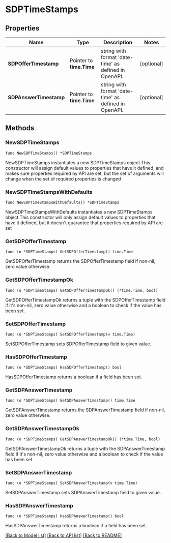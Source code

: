 # SDPTimeStamps

## Properties

Name | Type | Description | Notes
------------ | ------------- | ------------- | -------------
**SDPOfferTimestamp** | Pointer to **time.Time** | string with format &#39;date-time&#39; as defined in OpenAPI. | [optional] 
**SDPAnswerTimestamp** | Pointer to **time.Time** | string with format &#39;date-time&#39; as defined in OpenAPI. | [optional] 

## Methods

### NewSDPTimeStamps

`func NewSDPTimeStamps() *SDPTimeStamps`

NewSDPTimeStamps instantiates a new SDPTimeStamps object
This constructor will assign default values to properties that have it defined,
and makes sure properties required by API are set, but the set of arguments
will change when the set of required properties is changed

### NewSDPTimeStampsWithDefaults

`func NewSDPTimeStampsWithDefaults() *SDPTimeStamps`

NewSDPTimeStampsWithDefaults instantiates a new SDPTimeStamps object
This constructor will only assign default values to properties that have it defined,
but it doesn't guarantee that properties required by API are set

### GetSDPOfferTimestamp

`func (o *SDPTimeStamps) GetSDPOfferTimestamp() time.Time`

GetSDPOfferTimestamp returns the SDPOfferTimestamp field if non-nil, zero value otherwise.

### GetSDPOfferTimestampOk

`func (o *SDPTimeStamps) GetSDPOfferTimestampOk() (*time.Time, bool)`

GetSDPOfferTimestampOk returns a tuple with the SDPOfferTimestamp field if it's non-nil, zero value otherwise
and a boolean to check if the value has been set.

### SetSDPOfferTimestamp

`func (o *SDPTimeStamps) SetSDPOfferTimestamp(v time.Time)`

SetSDPOfferTimestamp sets SDPOfferTimestamp field to given value.

### HasSDPOfferTimestamp

`func (o *SDPTimeStamps) HasSDPOfferTimestamp() bool`

HasSDPOfferTimestamp returns a boolean if a field has been set.

### GetSDPAnswerTimestamp

`func (o *SDPTimeStamps) GetSDPAnswerTimestamp() time.Time`

GetSDPAnswerTimestamp returns the SDPAnswerTimestamp field if non-nil, zero value otherwise.

### GetSDPAnswerTimestampOk

`func (o *SDPTimeStamps) GetSDPAnswerTimestampOk() (*time.Time, bool)`

GetSDPAnswerTimestampOk returns a tuple with the SDPAnswerTimestamp field if it's non-nil, zero value otherwise
and a boolean to check if the value has been set.

### SetSDPAnswerTimestamp

`func (o *SDPTimeStamps) SetSDPAnswerTimestamp(v time.Time)`

SetSDPAnswerTimestamp sets SDPAnswerTimestamp field to given value.

### HasSDPAnswerTimestamp

`func (o *SDPTimeStamps) HasSDPAnswerTimestamp() bool`

HasSDPAnswerTimestamp returns a boolean if a field has been set.


[[Back to Model list]](../README.md#documentation-for-models) [[Back to API list]](../README.md#documentation-for-api-endpoints) [[Back to README]](../README.md)


